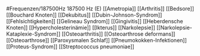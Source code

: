 #Frequenzen/187500Hz
187500 Hz (E)
[[Ametropia]]
[[Arthritis]]
[[Bedsore]]
[[Bouchard Knoten]]
[[Dekubitus]]
[[Dubin-Johnson-Syndrom]]
[[Fehlsichtigkeiten]]
[[Gelineau Syndrom]]
[[Gingivitis]]
[[Heberdensche Knoten]]
[[Hypercholesterinämie]]
[[Ikterus]]
[[Narkolepsie]]
[[Narkolepsie-Kataplexie-Syndrom]]
[[Osteoarthritis]]
[[Osteoarthrose deformans]]
[[Osteoarthrose]]
[[Paroxysmalen Schlaf]]
[[Pneumokokken-Infektionen]]
[[Proteus-Syndrom]]
[[Streptococcus pneumoniae]]